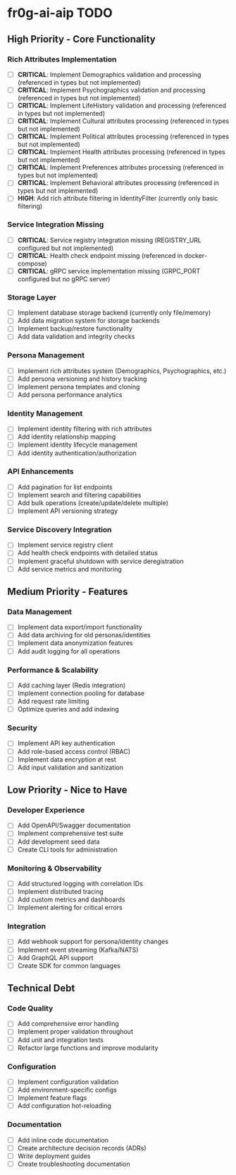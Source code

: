 # fr0g-ai-aip TODO

## High Priority - Core Functionality

### Rich Attributes Implementation
- [ ] **CRITICAL**: Implement Demographics validation and processing (referenced in types but not implemented)
- [ ] **CRITICAL**: Implement Psychographics validation and processing (referenced in types but not implemented)
- [ ] **CRITICAL**: Implement LifeHistory validation and processing (referenced in types but not implemented)
- [ ] **CRITICAL**: Implement Cultural attributes processing (referenced in types but not implemented)
- [ ] **CRITICAL**: Implement Political attributes processing (referenced in types but not implemented)
- [ ] **CRITICAL**: Implement Health attributes processing (referenced in types but not implemented)
- [ ] **CRITICAL**: Implement Preferences attributes processing (referenced in types but not implemented)
- [ ] **CRITICAL**: Implement Behavioral attributes processing (referenced in types but not implemented)
- [ ] **HIGH**: Add rich attribute filtering in IdentityFilter (currently only basic filtering)

### Service Integration Missing
- [ ] **CRITICAL**: Service registry integration missing (REGISTRY_URL configured but not implemented)
- [ ] **CRITICAL**: Health check endpoint missing (referenced in docker-compose)
- [ ] **CRITICAL**: gRPC service implementation missing (GRPC_PORT configured but no gRPC server)

### Storage Layer
- [ ] Implement database storage backend (currently only file/memory)
- [ ] Add data migration system for storage backends
- [ ] Implement backup/restore functionality
- [ ] Add data validation and integrity checks

### Persona Management
- [ ] Implement rich attributes system (Demographics, Psychographics, etc.)
- [ ] Add persona versioning and history tracking
- [ ] Implement persona templates and cloning
- [ ] Add persona performance analytics

### Identity Management
- [ ] Implement identity filtering with rich attributes
- [ ] Add identity relationship mapping
- [ ] Implement identity lifecycle management
- [ ] Add identity authentication/authorization

### API Enhancements
- [ ] Add pagination for list endpoints
- [ ] Implement search and filtering capabilities
- [ ] Add bulk operations (create/update/delete multiple)
- [ ] Implement API versioning strategy

### Service Discovery Integration
- [ ] Implement service registry client
- [ ] Add health check endpoints with detailed status
- [ ] Implement graceful shutdown with service deregistration
- [ ] Add service metrics and monitoring

## Medium Priority - Features

### Data Management
- [ ] Implement data export/import functionality
- [ ] Add data archiving for old personas/identities
- [ ] Implement data anonymization features
- [ ] Add audit logging for all operations

### Performance & Scalability
- [ ] Add caching layer (Redis integration)
- [ ] Implement connection pooling for database
- [ ] Add request rate limiting
- [ ] Optimize queries and add indexing

### Security
- [ ] Implement API key authentication
- [ ] Add role-based access control (RBAC)
- [ ] Implement data encryption at rest
- [ ] Add input validation and sanitization

## Low Priority - Nice to Have

### Developer Experience
- [ ] Add OpenAPI/Swagger documentation
- [ ] Implement comprehensive test suite
- [ ] Add development seed data
- [ ] Create CLI tools for administration

### Monitoring & Observability
- [ ] Add structured logging with correlation IDs
- [ ] Implement distributed tracing
- [ ] Add custom metrics and dashboards
- [ ] Implement alerting for critical errors

### Integration
- [ ] Add webhook support for persona/identity changes
- [ ] Implement event streaming (Kafka/NATS)
- [ ] Add GraphQL API support
- [ ] Create SDK for common languages

## Technical Debt

### Code Quality
- [ ] Add comprehensive error handling
- [ ] Implement proper validation throughout
- [ ] Add unit and integration tests
- [ ] Refactor large functions and improve modularity

### Configuration
- [ ] Implement configuration validation
- [ ] Add environment-specific configs
- [ ] Implement feature flags
- [ ] Add configuration hot-reloading

### Documentation
- [ ] Add inline code documentation
- [ ] Create architecture decision records (ADRs)
- [ ] Write deployment guides
- [ ] Create troubleshooting documentation

